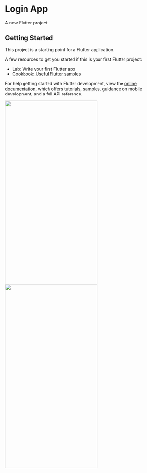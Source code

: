 # Login App
A new Flutter project.

## Getting Started

This project is a starting point for a Flutter application.

A few resources to get you started if this is your first Flutter project:

- [Lab: Write your first Flutter app](https://docs.flutter.dev/get-started/codelab)
- [Cookbook: Useful Flutter samples](https://docs.flutter.dev/cookbook)

For help getting started with Flutter development, view the
[online documentation](https://docs.flutter.dev/), which offers tutorials,
samples, guidance on mobile development, and a full API reference.

<img src="https://user-images.githubusercontent.com/105711066/226837667-8c9911db-8ba8-429d-82c1-d0603f471a72.jpg" width="300" height="600"/>
<img src="https://user-images.githubusercontent.com/105711066/226837683-3015997b-1663-41ea-abe6-09d14fc7860e.jpg" width="300" height="600" display= "flex"/>
